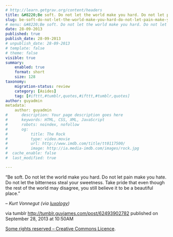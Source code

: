 ```yaml
---
# http://learn.getgrav.org/content/headers
title: &#8220;Be soft. Do not let the world make you hard. Do not let pain make you hate. Do not let the&#8230;&#8221;
slug: be-soft-do-not-let-the-world-make-you-hard-do-not-let-pain-make-you-hate-do-not-let-the-2
# menu: &#8220;Be soft. Do not let the world make you hard. Do not let pain make you hate. Do not let the&#8230;&#8221;
date: 28-09-2013
published: true
publish_date: 28-09-2013
# unpublish_date: 28-09-2013
# template: false
# theme: false
visible: true
summary:
    enabled: true
    format: short
    size: 128
taxonomy:
    migration-status: review
    category: [Asides]
    tag: [#ifttt,#tumblr,quotes,#ifttt,#tumblr,quotes]
author: guyadmin
metadata:
    author: guyadmin
#      description: Your page description goes here
#      keywords: HTML, CSS, XML, JavaScript
#      robots: noindex, nofollow
#      og:
#          title: The Rock
#          type: video.movie
#          url: http://www.imdb.com/title/tt0117500/
#          image: http://ia.media-imdb.com/images/rock.jpg
#  cache_enable: false
#  last_modified: true

---
```


“Be soft. Do not let the world make you hard. Do not let pain make you hate. Do not let the bitterness steal your sweetness. Take pride that even though the rest of the world may disagree, you still believe it to be a beautiful place.”

 – *Kurt Vonnegut (via [luxology](http://luxology.tumblr.com/))*

via tumblr http://tumblr.guyjames.com/post/62493902782 published on September 28, 2013 at 10:50AM

[Some rights reserved – Creative Commons Licence](https://creativecommons.org/licenses/by-nc/3.0/).